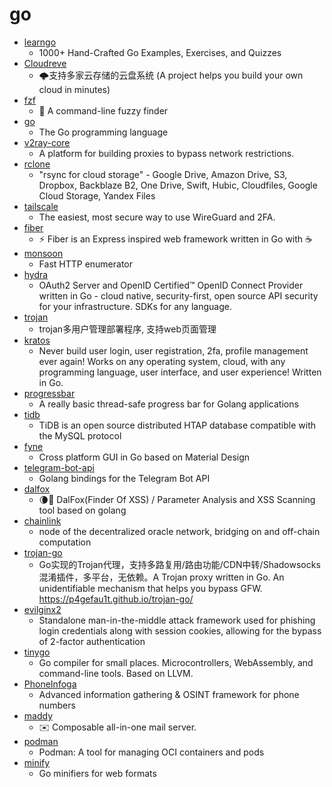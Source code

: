 # go
- [learngo](https://github.com/inancgumus/learngo)
  - 1000+ Hand-Crafted Go Examples, Exercises, and Quizzes
- [Cloudreve](https://github.com/cloudreve/Cloudreve)
  - 🌩支持多家云存储的云盘系统 (A project helps you build your own cloud in minutes)
- [fzf](https://github.com/junegunn/fzf)
  - 🌸 A command-line fuzzy finder
- [go](https://github.com/golang/go)
  - The Go programming language
- [v2ray-core](https://github.com/v2ray/v2ray-core)
  - A platform for building proxies to bypass network restrictions.
- [rclone](https://github.com/rclone/rclone)
  - "rsync for cloud storage" - Google Drive, Amazon Drive, S3, Dropbox, Backblaze B2, One Drive, Swift, Hubic, Cloudfiles, Google Cloud Storage, Yandex Files
- [tailscale](https://github.com/tailscale/tailscale)
  - The easiest, most secure way to use WireGuard and 2FA.
- [fiber](https://github.com/gofiber/fiber)
  - ⚡️ Fiber is an Express inspired web framework written in Go with ☕️
- [monsoon](https://github.com/RedTeamPentesting/monsoon)
  - Fast HTTP enumerator
- [hydra](https://github.com/ory/hydra)
  - OAuth2 Server and OpenID Certified™ OpenID Connect Provider written in Go - cloud native, security-first, open source API security for your infrastructure. SDKs for any language.
- [trojan](https://github.com/Jrohy/trojan)
  - trojan多用户管理部署程序, 支持web页面管理
- [kratos](https://github.com/ory/kratos)
  - Never build user login, user registration, 2fa, profile management ever again! Works on any operating system, cloud, with any programming language, user interface, and user experience! Written in Go.
- [progressbar](https://github.com/schollz/progressbar)
  - A really basic thread-safe progress bar for Golang applications
- [tidb](https://github.com/pingcap/tidb)
  - TiDB is an open source distributed HTAP database compatible with the MySQL protocol
- [fyne](https://github.com/fyne-io/fyne)
  - Cross platform GUI in Go based on Material Design
- [telegram-bot-api](https://github.com/go-telegram-bot-api/telegram-bot-api)
  - Golang bindings for the Telegram Bot API
- [dalfox](https://github.com/hahwul/dalfox)
  - 🌘🦊 DalFox(Finder Of XSS) / Parameter Analysis and XSS Scanning tool based on golang
- [chainlink](https://github.com/smartcontractkit/chainlink)
  - node of the decentralized oracle network, bridging on and off-chain computation
- [trojan-go](https://github.com/p4gefau1t/trojan-go)
  - Go实现的Trojan代理，支持多路复用/路由功能/CDN中转/Shadowsocks混淆插件，多平台，无依赖。A Trojan proxy written in Go. An unidentifiable mechanism that helps you bypass GFW. https://p4gefau1t.github.io/trojan-go/
- [evilginx2](https://github.com/kgretzky/evilginx2)
  - Standalone man-in-the-middle attack framework used for phishing login credentials along with session cookies, allowing for the bypass of 2-factor authentication
- [tinygo](https://github.com/tinygo-org/tinygo)
  - Go compiler for small places. Microcontrollers, WebAssembly, and command-line tools. Based on LLVM.
- [PhoneInfoga](https://github.com/sundowndev/PhoneInfoga)
  - Advanced information gathering & OSINT framework for phone numbers
- [maddy](https://github.com/foxcpp/maddy)
  - ✉️ Composable all-in-one mail server.
- [podman](https://github.com/containers/podman)
  - Podman: A tool for managing OCI containers and pods
- [minify](https://github.com/tdewolff/minify)
  - Go minifiers for web formats
